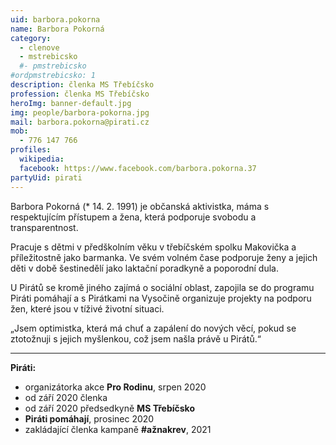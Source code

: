 ```yaml
---
uid: barbora.pokorna
name: Barbora Pokorná
category:
  - clenove
  - mstrebicsko
  #- pmstrebicsko
#ordpmstrebicsko: 1
description: členka MS Třebíčsko
profession: členka MS Třebíčsko
heroImg: banner-default.jpg
img: people/barbora-pokorna.jpg
mail: barbora.pokorna@pirati.cz
mob:
  - 776 147 766
profiles:
  wikipedia:
  facebook: https://www.facebook.com/barbora.pokorna.37
partyUid: pirati
---
```


Barbora Pokorná  (* 14. 2. 1991) je občanská aktivistka, máma s respektujícím přístupem a žena, která podporuje svobodu a transparentnost.

Pracuje s dětmi v předškolním věku v třebíčském spolku Makovička a příležitostně jako barmanka. Ve svém volném čase podporuje ženy a jejich děti v době šestinedělí jako laktační poradkyně a poporodní dula.

U Pirátů se kromě jiného zajímá o sociální oblast, zapojila se do programu Piráti pomáhají a s Pirátkami na Vysočině organizuje projekty na podporu žen, které jsou v tíživé životní situaci.

„Jsem optimistka, která má chuť a zapálení do nových věcí, pokud se ztotožnuji s jejich myšlenkou, což jsem našla právě u Pirátů.“

---
**Piráti:**
* organizátorka akce **Pro Rodinu**, srpen 2020
*	od září 2020 členka
*	od září 2020 předsedkyně **MS Třebíčsko**
*	**Piráti pomáhají**, prosinec 2020
*	zakládající členka kampaně **#ažnakrev**, 2021
